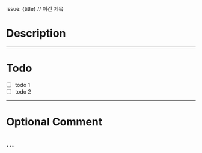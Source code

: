 issue: {title}   // 이건 제목
# Description

---

# Todo
 
- [ ] todo 1
- [ ] todo 2

---

# Optional Comment
...
---

